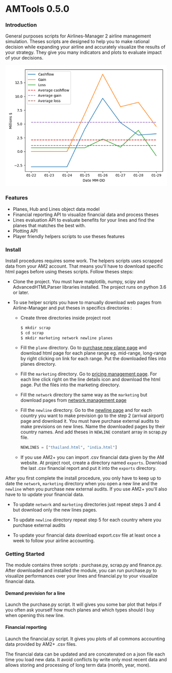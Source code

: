 # AMTools 0.5.0

### Introduction
 
General purposes scripts for Airlines-Manager 2 airline management simulation. Theses scripts are designed to help you
to make rational decision while expanding your airline and accurately visualize the results of your strategy.
 They give you many indicators and plots to evaluate impact
of your decisions.

![Cashflow](img/cashflow.png)

### Features

- Planes, Hub and Lines object data model
- Financial reporting API to visualize financial data and process theses
- Lines evaluation API to evaluate benefits for your lines and find the planes that matches the best with.
- Plotting API
- Player friendly helpers scripts to use theses features

### Install

Install procedures requires some work. The helpers scripts uses scrapped data from your AM2 account. That means you'll
have to download specific html pages before using theses scripts.
Follow theses steps:

-   Clone the project. You must have matplotlib, numpy, scipy and AdvancedHTMLParser libraries installed.
    The project runs on python 3.6 or later.

-   To use helper scripts you have to manually download web pages from Airline-Manager and put theses in specifics directories :

    -   Create three directories inside project root
        ```commandline
        $ mkdir scrap
        $ cd scrap
        $ mkdir marketing network newline planes
        ```
    -   Fill the `plane` directory. Go to [purchase new plane page](https://www.airlines-manager.com/aircraft/buy/new) and download html page for 
        each plane range eg. mid-range, long-range by right clicking on link for each range. Put the downloaded files into
        planes directory.
        
    -   Fill the `marketing` directory. Go to  [pricing management page](https://www.airlines-manager.com/marketing/pricing/).
        For each line click right on the line details icon and download the html page. Put the files into the marketing directory.
        
    -   Fill the `network` directory the same way as the `marketing` but download pages from [network management page](https://www.airlines-manager.com/network/)
    
    -   Fill the `newline` directory. Go to the [newline page](https://www.airlines-manager.com/network/newline) and for each
        country you want to make prevision go to the step 2 (arrival airport) page and download it. You must have purchase external audits to
        make previsions on new lines. Name the downloaded pages by their country names. And add theses in `NEWLINE` constant array
        in scrap.py file.
        ```python
        NEWLINES = ["thailand.html", "india.html"]
        ```
    -   If you use AM2+ you can import .csv financial data given by the AM website. At project root, create a directory
        named `exports`. Download the last .csv financial report and put it into the `exports` directory.
        
After you first complete the install procedure, you only have to keep up to date the `network`, `marketing` directory
 when you open a new line and the `newline` when you purchase new external audits. If you use AM2+ you'll also have to
 to update your financial data.
 
- To update `network` and `marketing` directories just repeat steps 3 and 4 but download only the new lines pages.

- To update `newline` directory repeat step 5 for each country where you purchase external audits

- To update your financial data download export.csv file at least once a week to follow your airline accounting.

### Getting Started

The module contains three scripts : purchase.py, scrap.py and finance.py. After downloaded and installed the module, you can
run purchase.py to visualize performances over your lines and financial.py to your visualize financial data.

#### Demand prevision for a line

Launch the purchase.py script. It will gives you some bar plot that helps if you often ask yourself 
how much planes and which types should I buy when opening this new line.

#### Financial reporting

Launch the financial.py script. It gives you plots of all commons accounting data provided by AM2+ .csv files.

The financial data can be updated and are concatenated on a json file each time you load new data. It avoid conflicts
by write only most recent data and allows storing and processing of long term data (month, year, more). 

